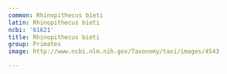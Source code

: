 ```yaml
---
common: Rhinopithecus bieti
latin: Rhinopithecus bieti
ncbi: '61621'
title: Rhinopithecus bieti
group: Primates
image: http://www.ncbi.nlm.nih.gov/Taxonomy/taxi/images/4543

---
```

